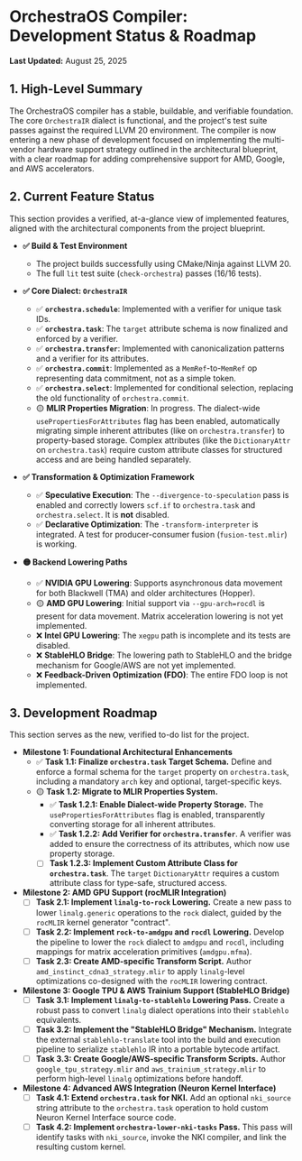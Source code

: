 # OrchestraOS Compiler: Development Status & Roadmap

**Last Updated:** August 25, 2025

## 1. High-Level Summary

The OrchestraOS compiler has a stable, buildable, and verifiable foundation. The core `OrchestraIR` dialect is functional, and the project's test suite passes against the required LLVM 20 environment. The compiler is now entering a new phase of development focused on implementing the multi-vendor hardware support strategy outlined in the architectural blueprint, with a clear roadmap for adding comprehensive support for AMD, Google, and AWS accelerators.

## 2. Current Feature Status

This section provides a verified, at-a-glance view of implemented features, aligned with the architectural components from the project blueprint.

*   **✅ Build & Test Environment**
    *   The project builds successfully using CMake/Ninja against LLVM 20.
    *   The full `lit` test suite (`check-orchestra`) passes (16/16 tests).

*   **✅ Core Dialect: `OrchestraIR`**
    *   ✅ **`orchestra.schedule`**: Implemented with a verifier for unique task IDs.
    *   ✅ **`orchestra.task`**: The `target` attribute schema is now finalized and enforced by a verifier.
    *   ✅ **`orchestra.transfer`**: Implemented with canonicalization patterns and a verifier for its attributes.
    *   ✅ **`orchestra.commit`**: Implemented as a `MemRef`-to-`MemRef` op representing data commitment, not as a simple token.
    *   ✅ **`orchestra.select`**: Implemented for conditional selection, replacing the old functionality of `orchestra.commit`.
    *   🟡 **MLIR Properties Migration**: In progress. The dialect-wide `usePropertiesForAttributes` flag has been enabled, automatically migrating simple inherent attributes (like on `orchestra.transfer`) to property-based storage. Complex attributes (like the `DictionaryAttr` on `orchestra.task`) require custom attribute classes for structured access and are being handled separately.

*   **✅ Transformation & Optimization Framework**
    *   ✅ **Speculative Execution**: The `--divergence-to-speculation` pass is enabled and correctly lowers `scf.if` to `orchestra.task` and `orchestra.select`. It is **not** disabled.
    *   ✅ **Declarative Optimization**: The `-transform-interpreter` is integrated. A test for producer-consumer fusion (`fusion-test.mlir`) is working.

*   **🟡 Backend Lowering Paths**
    *   ✅ **NVIDIA GPU Lowering**: Supports asynchronous data movement for both Blackwell (TMA) and older architectures (Hopper).
    *   🟡 **AMD GPU Lowering**: Initial support via `--gpu-arch=rocdl` is present for data movement. Matrix acceleration lowering is not yet implemented.
    *   ❌ **Intel GPU Lowering**: The `xegpu` path is incomplete and its tests are disabled.
    *   ❌ **StableHLO Bridge**: The lowering path to StableHLO and the bridge mechanism for Google/AWS are not yet implemented.
    *   ❌ **Feedback-Driven Optimization (FDO)**: The entire FDO loop is not implemented.

## 3. Development Roadmap

This section serves as the new, verified to-do list for the project.

*   **Milestone 1: Foundational Architectural Enhancements**
    *   ✅ **Task 1.1: Finalize `orchestra.task` Target Schema.** Define and enforce a formal schema for the `target` property on `orchestra.task`, including a mandatory `arch` key and optional, target-specific keys.
    *   🟡 **Task 1.2: Migrate to MLIR Properties System.**
        *   ✅ **Task 1.2.1: Enable Dialect-wide Property Storage.** The `usePropertiesForAttributes` flag is enabled, transparently converting storage for all inherent attributes.
        *   ✅ **Task 1.2.2: Add Verifier for `orchestra.transfer`**. A verifier was added to ensure the correctness of its attributes, which now use property storage.
        *   [ ] **Task 1.2.3: Implement Custom Attribute Class for `orchestra.task`**. The `target` `DictionaryAttr` requires a custom attribute class for type-safe, structured access.

*   **Milestone 2: AMD GPU Support (rocMLIR Integration)**
    *   [ ] **Task 2.1: Implement `linalg-to-rock` Lowering.** Create a new pass to lower `linalg.generic` operations to the `rock` dialect, guided by the `rocMLIR` kernel generator "contract".
    *   [ ] **Task 2.2: Implement `rock-to-amdgpu` and `rocdl` Lowering.** Develop the pipeline to lower the `rock` dialect to `amdgpu` and `rocdl`, including mappings for matrix acceleration primitives (`amdgpu.mfma`).
    *   [ ] **Task 2.3: Create AMD-specific Transform Script.** Author `amd_instinct_cdna3_strategy.mlir` to apply `linalg`-level optimizations co-designed with the `rocMLIR` lowering contract.

*   **Milestone 3: Google TPU & AWS Trainium Support (StableHLO Bridge)**
    *   [ ] **Task 3.1: Implement `linalg-to-stablehlo` Lowering Pass.** Create a robust pass to convert `linalg` dialect operations into their `stablehlo` equivalents.
    *   [ ] **Task 3.2: Implement the "StableHLO Bridge" Mechanism.** Integrate the external `stablehlo-translate` tool into the build and execution pipeline to serialize `stablehlo` IR into a portable bytecode artifact.
    *   [ ] **Task 3.3: Create Google/AWS-specific Transform Scripts.** Author `google_tpu_strategy.mlir` and `aws_trainium_strategy.mlir` to perform high-level `linalg` optimizations before handoff.

*   **Milestone 4: Advanced AWS Integration (Neuron Kernel Interface)**
    *   [ ] **Task 4.1: Extend `orchestra.task` for NKI.** Add an optional `nki_source` string attribute to the `orchestra.task` operation to hold custom Neuron Kernel Interface source code.
    *   [ ] **Task 4.2: Implement `orchestra-lower-nki-tasks` Pass.** This pass will identify tasks with `nki_source`, invoke the NKI compiler, and link the resulting custom kernel.
